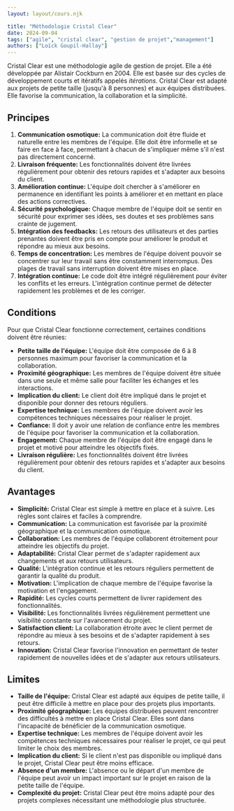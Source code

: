 ```yaml
---
layout: layout/cours.njk

title: "Méthodologie Cristal Clear"
date: 2024-09-04
tags: ["agile", "cristal clear", "gestion de projet","management"]
authors: ["Loïck Goupil-Hallay"]
---
```


Cristal Clear est une méthodologie agile de gestion de projet. Elle a été développée par Alistair Cockburn en 2004. Elle est basée sur des cycles de développement courts et itératifs appelés *itérations*. Cristal Clear est adapté aux projets de petite taille (jusqu'à 8 personnes) et aux équipes distribuées. Elle favorise la communication, la collaboration et la simplicité.

## Principes
1. **Communication osmotique:** La communication doit être fluide et naturelle entre les membres de l'équipe. Elle doit être informelle et se faire en face à face, permettant à chacun de s'impliquer même s'il n'est pas directement concerné.
2. **Livraison fréquente:** Les fonctionnalités doivent être livrées régulièrement pour obtenir des retours rapides et s'adapter aux besoins du client.
3. **Amélioration continue:** L'équipe doit chercher à s'améliorer en permanence en identifiant les points à améliorer et en mettant en place des actions correctives.
4. **Sécurité psychologique:** Chaque membre de l'équipe doit se sentir en sécurité pour exprimer ses idées, ses doutes et ses problèmes sans crainte de jugement.
5. **Intégration des feedbacks:** Les retours des utilisateurs et des parties prenantes doivent être pris en compte pour améliorer le produit et répondre au mieux aux besoins.
6. **Temps de concentration:** Les membres de l'équipe doivent pouvoir se concentrer sur leur travail sans être constamment interrompus. Des plages de travail sans interruption doivent être mises en place.
7. **Intégration continue:** Le code doit être intégré régulièrement pour éviter les conflits et les erreurs. L'intégration continue permet de détecter rapidement les problèmes et de les corriger.

## Conditions
Pour que Cristal Clear fonctionne correctement, certaines conditions doivent être réunies:
- **Petite taille de l'équipe:** L'équipe doit être composée de 6 à 8 personnes maximum pour favoriser la communication et la collaboration.
- **Proximité géographique:** Les membres de l'équipe doivent être située dans une seule et même salle pour faciliter les échanges et les interactions.
- **Implication du client:** Le client doit être impliqué dans le projet et disponible pour donner des retours réguliers.
- **Expertise technique:** Les membres de l'équipe doivent avoir les compétences techniques nécessaires pour réaliser le projet.
- **Confiance:** Il doit y avoir une relation de confiance entre les membres de l'équipe pour favoriser la communication et la collaboration.
- **Engagement:** Chaque membre de l'équipe doit être engagé dans le projet et motivé pour atteindre les objectifs fixés.
- **Livraison régulière:** Les fonctionnalités doivent être livrées régulièrement pour obtenir des retours rapides et s'adapter aux besoins du client.

## Avantages
- **Simplicité:** Cristal Clear est simple à mettre en place et à suivre. Les règles sont claires et faciles à comprendre.
- **Communication:** La communication est favorisée par la proximité géographique et la communication osmotique.
- **Collaboration:** Les membres de l'équipe collaborent étroitement pour atteindre les objectifs du projet.
- **Adaptabilité:** Cristal Clear permet de s'adapter rapidement aux changements et aux retours utilisateurs.
- **Qualité:** L'intégration continue et les retours réguliers permettent de garantir la qualité du produit.
- **Motivation:** L'implication de chaque membre de l'équipe favorise la motivation et l'engagement.
- **Rapidité:** Les cycles courts permettent de livrer rapidement des fonctionnalités.
- **Visibilité:** Les fonctionnalités livrées régulièrement permettent une visibilité constante sur l'avancement du projet.
- **Satisfaction client:** La collaboration étroite avec le client permet de répondre au mieux à ses besoins et de s'adapter rapidement à ses retours.
- **Innovation:** Cristal Clear favorise l'innovation en permettant de tester rapidement de nouvelles idées et de s'adapter aux retours utilisateurs.

## Limites
- **Taille de l'équipe:** Cristal Clear est adapté aux équipes de petite taille, il peut être difficile à mettre en place pour des projets plus importants.
- **Proximité géographique:** Les équipes distribuées peuvent rencontrer des difficultés à mettre en place Cristal Clear. Elles sont dans l'incapacité de bénéficier de la communication osmotique.
- **Expertise technique:** Les membres de l'équipe doivent avoir les compétences techniques nécessaires pour réaliser le projet, ce qui peut limiter le choix des membres.
- **Implication du client:** Si le client n'est pas disponible ou impliqué dans le projet, Cristal Clear peut être moins efficace.
- **Absence d'un membre:** L'absence ou le départ d'un membre de l'équipe peut avoir un impact important sur le projet en raison de la petite taille de l'équipe.
- **Complexité du projet:** Cristal Clear peut être moins adapté pour des projets complexes nécessitant une méthodologie plus structurée.
